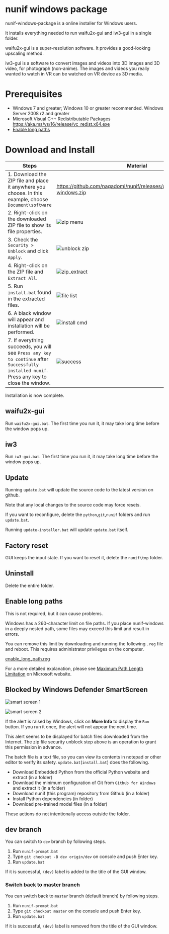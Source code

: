 # nunif windows package

nunif-windows-package is a online installer for Windows users.

It installs everything needed to run waifu2x-gui and iw3-gui in a single folder.

waifu2x-gui is a super-resolution software. It provides a good-looking upscaling method.

iw3-gui is a software to convert images and videos into 3D images and 3D video, for photograph (non-anime).
The images and videos you really wanted to watch in VR can be watched on VR device as 3D media.

# Prerequisites

- Windows 7 and greater; Windows 10 or greater recommended. Windows Server 2008 r2 and greater
- Microsoft Visual C++ Redistributable Packages https://aka.ms/vs/16/release/vc_redist.x64.exe
- [Enable long paths](#enable-long-paths)

# Download and Install

| Steps                                                                         | Material
| ------------------------------------------------------------------------------| ----------------------------------------------------------------------------------------------- 
| 1. Download the ZIP file and place it anywhere you choose. In this example, choose `Document\software`| https://github.com/nagadomi/nunif/releases/download/0.0.0/nunif-windows.zip
| 2. Right-click on the downloaded ZIP file to show its file properties.        | ![zip menu](https://github.com/nagadomi/nunif/assets/287255/244b4617-9926-4cf1-941f-dd1d44fe2e28)
| 3. Check the `Security > Unblock` and click `Apply`.                           | ![unblock zip](https://github.com/nagadomi/nunif/assets/287255/dcace34c-8783-44b8-a3fc-953724d4dceb)
| 4. Right-click on the ZIP file and `Extract All`.                             | ![zip_extract](https://github.com/nagadomi/nunif/assets/287255/6c1d167c-8d36-4ba1-aef1-d08b6e153a04)
| 5. Run `install.bat` found in the extracted files.                            | ![file list](https://github.com/nagadomi/nunif/assets/287255/aa4eeafc-7627-4b6f-9964-bd37bef73652)
| 6. A black window will appear and installation will be performed.             | ![install cmd](https://github.com/nagadomi/nunif/assets/287255/c919987b-3cbc-4c89-985b-64e4b8506df7)
| 7. If everything succeeds, you will see  `Press any key to continue` after `Successfully installed nunif`. Press any key to close the window. | ![success](https://github.com/nagadomi/nunif/assets/287255/c49b79b0-f1bd-414e-b311-a50866f34a02)

Installation is now complete.

## waifu2x-gui

Run `waifu2x-gui.bat`.
The first time you run it, it may take long time before the window pops up.

## iw3

Run `iw3-gui.bat`.
The first time you run it, it may take long time before the window pops up.

## Update

Running `update.bat` will update the source code to the latest version on github.

Note that any local changes to the source code may force resets.

If you want to reconfigure, delete the `python`,`git`,`nunif` folders and run `update.bat`.

Running `update-installer.bat` will update `update.bat` itself.

## Factory reset

GUI keeps the input state. If you want to reset it, delete the `nunif\tmp` folder.

## Uninstall

Delete the entire folder.

## Enable long paths

This is not required, but it can cause problems.

Windows has a 260-character limit on file paths.
If you place nunif-windows in a deeply nested path, some files may exceed this limit and result in errors.

You can remove this limit by downloading and running the following `.reg` file and reboot.
This requires administrator privileges on the computer.

[enable_long_path.reg](https://raw.githubusercontent.com/nagadomi/nunif/refs/heads/master/windows_package/torch_compile/enable_long_path.reg)

For a more detailed explanation, please see [Maximum Path Length Limitation](https://learn.microsoft.com/en-us/windows/win32/fileio/maximum-file-path-limitation?tabs=registry) on Microsoft website.

## Blocked by Windows Defender SmartScreen

![smart screen 1](https://github.com/nagadomi/nunif/assets/287255/66b04d92-695f-4a0e-8db2-6a3cc03a2217)

![smart screen 2](https://github.com/nagadomi/nunif/assets/287255/55fb415e-49c5-440d-977a-a98b2be9e453)

If the alert is raised by Windows, click on **More Info** to display the `Run` button. If you run it once, the alert will not appear the next time.

This alert seems to be displayed for batch files downloaded from the Internet. 
The zip file security unblock step above is an operation to grant this permission in advance.

The batch file is a text file, so you can view its contents in notepad or other editor to verify its safety.
`update.bat`(`install.bat`) does the following.

- Download Embedded Python from the official Python website and extract (in a folder) 
- Download the minimum configuration of Git from `Github for Windows` and extract it (in a folder)
- Download nunif (this program) repository from Github (in a folder)
- Install Python dependencies (in folder)
- Download pre-trained model files (in a folder)

These actions do not intentionally access outside the folder. 

## dev branch

You can switch to `dev` branch by following steps.

1. Run `nunif-prompt.bat`
2. Type `git checkout -B dev origin/dev` on console and push Enter key.
3. Run `update.bat`

If it is successful, `(dev)` label is added to the title of the GUI window.

### Switch back to master branch

You can switch back to `master` branch (default branch) by following steps.

1. Run `nunif-prompt.bat`
2. Type `git checkout master` on the console and push Enter key.
3. Run `update.bat`

If it is successful, `(dev)` label is removed from the title of the GUI window.
